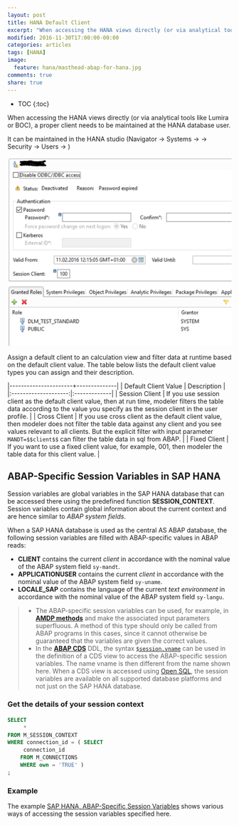 ```yaml
---
layout: post
title: HANA Default Client
excerpt: "When accessing the HANA views directly (or via analytical tools like Lumira or BOC), a proper client needs to be maintained at the HANA database user."
modified: 2016-11-30T17:00:00-00:00
categories: articles
tags: [HANA]
image:
  feature: hana/masthead-abap-for-hana.jpg
comments: true
share: true
---
```


* TOC
{:toc}


When accessing the HANA views directly (or via analytical tools like Lumira or BOC), a proper client needs to be maintained at the HANA database user.

It can be maintained in the HANA studio (Navigator -> Systems -> <SID> -> Security -> Users -> <UserID>)

![HANA Session Client](/images/hana/hana/session-client.png)

Assign a default client to an calculation view and filter data at runtime based on the default client value. The table below lists the default client value types you can assign and their description.

|----------------------+--------------|
| Default Client Value | Description  |
|:--------------------:|:-------------|
| Session Client | If you use session client as the default client value, then at run time, modeler filters the table data according to the value you specify as the session client in the user profile. |
| Cross Client | If you use cross client as the default client value, then modeler does not filter the table data against any client and you see values relevant to all clients. But the explicit filter with input parameter `MANDT=$$client$$` can filter the table data in sql from ABAP. |
| Fixed Client | If you want to use a fixed client value, for example, 001, then modeler the table data for this client value. |

## ABAP-Specific Session Variables in SAP HANA
Session variables are global variables in the SAP HANA database that can be accessed there using the predefined function **SESSION_CONTEXT**. Session variables contain global information about the current context and are hence similar to *ABAP system fields*.

When a SAP HANA database is used as the central AS ABAP database, the following session variables are filled with ABAP-specific values in ABAP reads:

* **CLIENT** contains the current *client* in accordance with the nominal value of the ABAP system field `sy-mandt`.
* **APPLICATIONUSER** contains the current *client* in accordance with the nominal value of the ABAP system field `sy-uname`.
* **LOCALE_SAP** contains the language of the current *text environment* in accordance with the nominal value of the ABAP system field `sy-langu`.

> * The ABAP-specific session variables can be used, for example, in [**AMDP methods**][abenamdp_method_glosry] and make the associated input parameters superfluous. A method of this type should only be called from ABAP programs in this cases, since it cannot otherwise be guaranteed that the variables are given the correct values.
> * In the [**ABAP CDS**][abenabap_cds_glosry] DDL, the syntax [`$session.vname`][abencds_f1_session_variable] can be used in the definition of a CDS view to access the ABAP-specific session variables. The name vname is then different from the name shown here. When a CDS view is accessed using [Open SQL][abenopen_sql_glosry], the session variables are available on all supported database platforms and not just on the SAP HANA database.


### Get the details of your session context

```sql
SELECT
	 *
FROM M_SESSION_CONTEXT
WHERE connection_id = ( SELECT
	 connection_id
	FROM M_CONNECTIONS
	WHERE own = 'TRUE' )
;
```

### Example

The example [SAP HANA, ABAP-Specific Session Variables][abenhana_session_variables_abexa] shows various ways of accessing the session variables specified here.



[abenhana_session_variables_abexa]:https://help.sap.com/abapdocu_750/en/abenhana_session_variables_abexa.htm
[abenamdp_method_glosry]:https://help.sap.com/abapdocu_750/en/abenamdp_method_glosry.htm
[abenabap_cds_glosry]:https://help.sap.com/abapdocu_750/en/abenabap_cds_glosry.htm
[abencds_f1_session_variable]:https://help.sap.com/abapdocu_750/en/abencds_f1_session_variable.htm
[abenopen_sql_glosry]:https://help.sap.com/abapdocu_750/en/abenopen_sql_glosry.htm

[kramdown]:http://kramdown.gettalong.org/index.html
